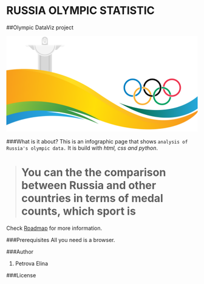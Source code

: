 
# RUSSIA OLYMPIC STATISTIC

##Olympic DataViz project

![Olimpic banner](images/olympicsbanner.png)


###What is it about?
This is an infographic page that shows `analysis of Russia's olympic data.` It is build with *html, css and python*.
># You can the the comparison between Russia and other countries in terms of medal counts, which sport is

Check [Roadmap](https://docs.google.com/document/d/1xPCAHoDTDvL3k1zlWYEUvaUqgUjOU4mxR9ViN8fh_Uk/edit#) for more information.

###Prerequisites
All you need is a browser.

###Author
1. Petrova Elina 

###License 